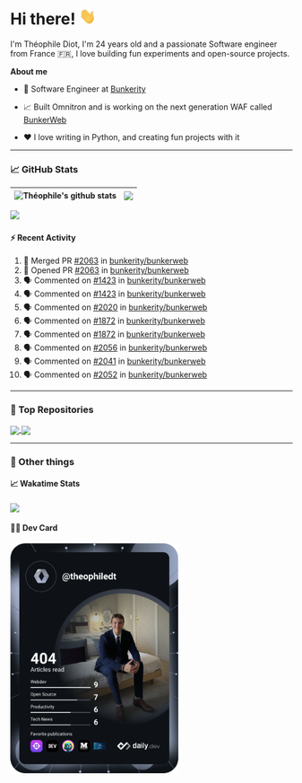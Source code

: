 # Hi there! <img src="./wave.gif" width="30px" height="30px" />

I'm Théophile Diot, I'm 24 years old and a passionate Software engineer from France 🇫🇷, I love building fun experiments and open-source projects.

**About me**

- 💼 Software Engineer at [Bunkerity](https://www.bunkerity.com/)

- 📈 Built Omnitron and is working on the next generation WAF called [BunkerWeb](https://www.bunkerweb.io)

- ❤️ I love writing in Python, and creating fun projects with it

---

### 📈 GitHub Stats

| <img align="center" src="https://github-readme-stats.vercel.app/api?username=TheophileDiot&show_icons=true&include_all_commits=true&theme=algolia&hide_border=true&rank_icon=github" alt="Théophile's github stats" /> | <img align="center" src="https://github-readme-stats.vercel.app/api/top-langs/?username=TheophileDiot&layout=compact&theme=algolia&hide_border=true" /> |
| ---------------------------------------------------------------------------------------------------------------------------------------------------------------------------------------------------------------------- | ------------------------------------------------------------------------------------------------------------------------------------------------------- |

![](https://github-readme-activity-graph.vercel.app/graph?username=TheophileDiot&theme=tokyo-night)

#### :zap: Recent Activity

<!--START_SECTION:activity-->
1. 🎉 Merged PR [#2063](https://github.com/bunkerity/bunkerweb/pull/2063) in [bunkerity/bunkerweb](https://github.com/bunkerity/bunkerweb)
2. 💪 Opened PR [#2063](https://github.com/bunkerity/bunkerweb/pull/2063) in [bunkerity/bunkerweb](https://github.com/bunkerity/bunkerweb)
3. 🗣 Commented on [#1423](https://github.com/bunkerity/bunkerweb/issues/1423#issuecomment-2700364047) in [bunkerity/bunkerweb](https://github.com/bunkerity/bunkerweb)
4. 🗣 Commented on [#1423](https://github.com/bunkerity/bunkerweb/issues/1423#issuecomment-2700362346) in [bunkerity/bunkerweb](https://github.com/bunkerity/bunkerweb)
5. 🗣 Commented on [#2020](https://github.com/bunkerity/bunkerweb/issues/2020#issuecomment-2700279287) in [bunkerity/bunkerweb](https://github.com/bunkerity/bunkerweb)
6. 🗣 Commented on [#1872](https://github.com/bunkerity/bunkerweb/issues/1872#issuecomment-2700277735) in [bunkerity/bunkerweb](https://github.com/bunkerity/bunkerweb)
7. 🗣 Commented on [#1872](https://github.com/bunkerity/bunkerweb/issues/1872#issuecomment-2700276842) in [bunkerity/bunkerweb](https://github.com/bunkerity/bunkerweb)
8. 🗣 Commented on [#2056](https://github.com/bunkerity/bunkerweb/issues/2056#issuecomment-2700275218) in [bunkerity/bunkerweb](https://github.com/bunkerity/bunkerweb)
9. 🗣 Commented on [#2041](https://github.com/bunkerity/bunkerweb/issues/2041#issuecomment-2700273985) in [bunkerity/bunkerweb](https://github.com/bunkerity/bunkerweb)
10. 🗣 Commented on [#2052](https://github.com/bunkerity/bunkerweb/issues/2052#issuecomment-2700273253) in [bunkerity/bunkerweb](https://github.com/bunkerity/bunkerweb)
<!--END_SECTION:activity-->

---

### 🔧 Top Repositories

<a href="https://github.com/bunkerity/bunkerweb">
  <img align="center" src="https://github-readme-stats.vercel.app/api/pin/?username=Bunkerity&repo=bunkerweb&theme=algolia" />
</a>
<a href="https://github.com/TheophileDiot/Omnitron">
  <img align="center" src="https://github-readme-stats.vercel.app/api/pin/?username=TheophileDiot&repo=Omnitron&theme=algolia" />
</a>

---

### 🎉 Other things

#### 📈 Wakatime Stats

<a href="https://wakatime.com/@theophile_bunkerity">
  <img align="center" src="https://github-readme-stats.vercel.app/api/wakatime?username=3aa5ce41-c253-43d9-8441-a721e446a45f&layout=compact&theme=algolia" />
</a>

#### 👨‍💻 Dev Card

<a href="https://app.daily.dev/TheophileDt">
  <img src="./devcard.svg" width="300" alt="Théophile Diot's Dev Card"/>
</a>
